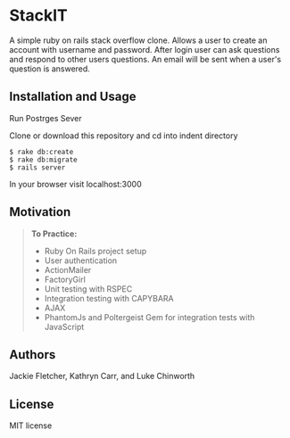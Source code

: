 StackIT
==============

A simple ruby on rails stack overflow clone. Allows a user to create an account with username and password. After login user can ask questions and respond to other users questions. An email will be sent when a user's question is answered.

Installation and Usage
------------
Run Postrges Sever

Clone or download this repository and cd into indent directory

```
$ rake db:create
$ rake db:migrate
$ rails server
```

In your browser visit localhost:3000

Motivation
--------
> **To Practice:**
>- Ruby On Rails project setup
>- User authentication
>- ActionMailer
>- FactoryGirl
>- Unit testing with RSPEC
>- Integration testing with CAPYBARA
>- AJAX
>- PhantomJs and Poltergeist Gem for integration tests with JavaScript

Authors
------

Jackie Fletcher, Kathryn Carr, and Luke Chinworth

License
-------

MIT license
